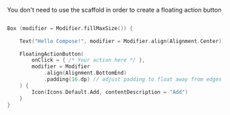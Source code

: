
You don't need to use the scaffold in order to create a floating action button

```kotlin

Box (modifier = Modifier.fillMaxSize()) {  
  
    Text("Hello Compose!", modifier = Modifier.align(Alignment.Center))  
  
    FloatingActionButton(  
        onClick = { /* Your action here */ },  
        modifier = Modifier  
            .align(Alignment.BottomEnd)  
            .padding(16.dp) // adjust padding to float away from edges  
    ) {  
        Icon(Icons.Default.Add, contentDescription = "Add")  
    }  
}

```